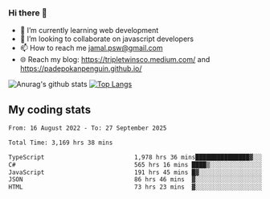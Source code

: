### Hi there 👋

<!--
**padepokanpenguin/padepokanpenguin** is a ✨ _special_ ✨ repository because its `README.md` (this file) appears on your GitHub profile.
-->

- 🌱 I’m currently learning  web development
- 👯 I’m looking to collaborate on javascript developers
- 📫 How to reach me jamal.psw@gmail.com
- 🌐 Reach my blog:
   https://tripletwinsco.medium.com/ and
   https://padepokanpenguin.github.io/

![Anurag's github stats](https://github-readme-stats.vercel.app/api?username=padepokanpenguin&count_private=true&disable_animations=false&show_icons=true&theme=default)
[![Top Langs](https://github-readme-stats.vercel.app/api/top-langs/?username=padepokanpenguin&theme=default&layout=compact)](https://github.com/padepokanpenguin)

## My coding stats

<!--START_SECTION:waka-->

```txt
From: 16 August 2022 - To: 27 September 2025

Total Time: 3,169 hrs 38 mins

TypeScript                         1,978 hrs 36 mins███████████████▓░░░░░░░░░   62.42 %
C#                                 565 hrs 16 mins ████▒░░░░░░░░░░░░░░░░░░░░   17.83 %
JavaScript                         191 hrs 45 mins █▓░░░░░░░░░░░░░░░░░░░░░░░   06.05 %
JSON                               86 hrs 46 mins  ▓░░░░░░░░░░░░░░░░░░░░░░░░   02.74 %
HTML                               73 hrs 23 mins  ▓░░░░░░░░░░░░░░░░░░░░░░░░   02.32 %
```

<!--END_SECTION:waka-->


